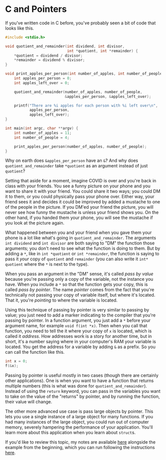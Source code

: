 # C and Pointers

If you've written code in C before, you've probably seen a bit of code that looks like this.  

```c
#include <stdio.h>

void quotient_and_remainder(int dividend, int divisor,
                            int *quotient, int *remainder) {
    *quotient = dividend / divisor;
    *remainder = dividend % divisor;
}

void print_apples_per_person(int number_of_apples, int number_of_people) {
    int apples_per_person = 0;
    int apples_left_over = 0;

    quotient_and_remainder(number_of_apples, number_of_people,
                           &apples_per_person, &apples_left_over);

    printf("There are %i apples for each person with %i left over\n",
           apples_per_person,
           apples_left_over);
}

int main(int argc, char **argv) {
    int number_of_apples = 11;
    int number_of_people = 4;

    print_apples_per_person(number_of_apples, number_of_people);
}
```

Why on earth does `&apples_per_person` have an `&`?  And why does `quotient_and_remainder` take `*quotient` as an argument instead of just `quotient`?

Setting that aside for a moment, imagine COVID is over and you're back in class with your friends.  You see a funny picture on your phone and you want to share it with your friend.  You could share it two ways; you could DM it to them, or you could physically pass your phone over.  Either way, your friend sees it and decides it could be improved by added a mustache to one of the people in the picture.  If you DM'ed your friend the picture, you will never see how funny the mustache is unless your friend shows you.  On the other hand, if you handed them your phone, you will see the mustache if you look at the picture again.

What happened between you and your friend when you gave them your phone is a lot like what's going in `quotient_and_remainder`.  The arguments `int dividend` and `int divisor` are both saying to "DM" the function those arguments; you don't need to see what the function is doing to them.  But by adding a `*`, like in `int *quotient` or `int *remainder`, the function is saying to pass it *your* copy of `quotient` and `remainder` (you can also write it `int* quotient` where the `*` is next to the type).

When you pass an argument in the "DM" sense, it's called *pass by value* because you're passing only a copy of the variable, not the instance you have.  When you include a `*` so that the function gets your copy, this is called *pass by pointer*.  The name *pointer* comes from the fact that you're technically not passing your copy of variable itself, but where it's located.  That it, you're *pointing* to where the variable is located.

Using this technique of passing by pointer is very similar to passing by value; you just need to add a marker indicating to the compiler that you're passing by pointer.  In a function argument, you just add a `*` before your argument name, for example `void f(int *x)`.  Then when you call that function, you need to tell the it where your copy of `x` is located, which is called it *address*.  How addresses work is a story for another time, but in short, it's a number saying where in your computer's RAM your variable is located.  You get the address for a variable by adding `&` as a prefix.  So you can call the function like this.

```c
int x = 0;
f(&x);
```

Passing by pointer is useful mostly in two cases (though there are certainly other applications).  One is when you want to have a function that returns multiple numbers (this is what was done for `quotient_and_remainder`).  Instead of using the `return` keyword, you can pass in the variables you want to take on the value of the "returns" by pointer, and by running the function, their value will change.

The other more advanced use case is pass large objects by pointer.  This lets you use a single instance of a large object for many functions.  If you had many instances of the large object, you could run out of computer memory, severely hampering the performance of your application.  You'll learn more about this application when you learn about `struct`s.

If you'd like to review this topic, my notes are available [here](https://github.com/fpdotmonkey/Tutoring/blob/master/pass_by_pointer/c_and_pointers.md) alongside the example from the beginning, which you can run following the instructions [here](https://github.com/fpdotmonkey/Tutoring/blob/master/pass_by_pointer/README.md).
